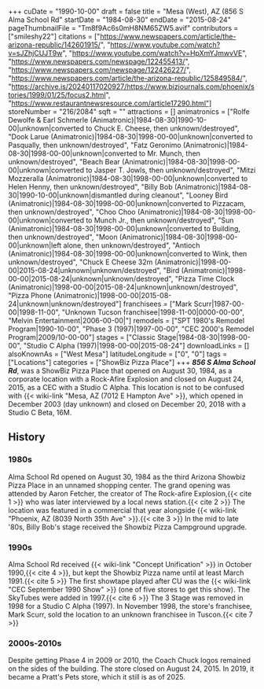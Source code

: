 +++
cuDate = "1990-10-00"
draft = false
title = "Mesa (West), AZ (856 S Alma School Rd"
startDate = "1984-08-30"
endDate = "2015-08-24"
pageThumbnailFile = "Tm8f9Ac6s0mH8NM65ZW5.avif"
contributors = ["smileshy22"]
citations = ["https://www.newspapers.com/article/the-arizona-republic/142601915/", "https://www.youtube.com/watch?v=sJZhjCUJT9w", "https://www.youtube.com/watch?v=HpXmYJmwvVE", "https://www.newspapers.com/newspage/122455413/", "https://www.newspapers.com/newspage/122426227/", "https://www.newspapers.com/article/the-arizona-republic/125849584/", "https://archive.is/20240117020927/https://www.bizjournals.com/phoenix/stories/1999/01/25/focus2.html", "https://www.restaurantnewsresource.com/article17290.html"]
storeNumber = "216/2084"
sqft = ""
attractions = []
animatronics = ["Rolfe Dewolfe & Earl Schmerle (Animatronic)|1984-08-30|1990-10-00|unknown|converted to Chuck E. Cheese, then unknown/destroyed", "Dook Larue (Animatronic)|1984-08-30|1998-00-00|unknown|converted to Pasqually, then unknown/destroyed", "Fatz Geronimo (Animatronic)|1984-08-30|1998-00-00|unknown|converted to Mr. Munch, then unknown/destroyed", "Beach Bear (Animatronic)|1984-08-30|1998-00-00|unknown|converted to Jasper T. Jowls, then unknown/destroyed", "Mitzi Mozzeralla (Animatronic)|1984-08-30|1998-00-00|unknown|converted to Helen Henny, then unknown/destroyed", "Billy Bob (Animatronic)|1984-08-30|1990-10-00|unknown|dismantled during cleanout", "Looney Bird (Animatronic)|1984-08-30|1998-00-00|unknown|converted to Pizzacam, then unknown/destroyed", "Choo Choo (Animatronic)|1984-08-30|1998-00-00|unknown|converted to Munch Jr., then unknown/destroyed", "Sun (Animatronic)|1984-08-30|1998-00-00|unknown|converted to Building, then unknown/destroyed", "Moon (Animatronic)|1984-08-30|1998-00-00|unknown|left alone, then unknown/destroyed", "Antioch (Animatronic)|1984-08-30|1998-00-00|unknown|converted to Wink, then unknown/destroyed", "Chuck E Cheese 32m (Animatronic)|1998-00-00|2015-08-24|unknown|unknown/destroyed", "Bird (Animatronic)|1998-00-00|2015-08-24|unknown|unknown/destroyed", "Pizza Time Clock (Animatronic)|1998-00-00|2015-08-24|unknown|unknown/destroyed", "Pizza Phone (Animatronic)|1998-00-00|2015-08-24|unknown|unknown/destroyed"]
franchisees = ["Mark Scurr|1987-00-00|1998-11-00", "Unknown Tucson franchisee|1998-11-00|0000-00-00", "Melvin Entertainment|2006-00-00|"]
remodels = ["SPT 1980's Remodel Program|1990-10-00", "Phase 3 (1997)|1997-00-00", "CEC 2000's Remodel Program|2009/10-00-00"]
stages = ["Classic Stage|1984-08-30|1998-00-00", "Studio C Alpha (1997)|1998-00-00|2015-08-24"]
downloadLinks = []
alsoKnownAs = ["West Mesa"]
latitudeLongitude = ["0", "0"]
tags = ["Locations"]
categories = ["ShowBiz Pizza Place"]
+++
***856 S Alma School Rd***, was a ShowBiz Pizza Place that opened on August 30, 1984, as a corporate location with a Rock-Afire Explosion and closed on August 24, 2015, as a CEC with a Studio C Alpha. This location is not to be confused with {{< wiki-link "Mesa, AZ (7012 E Hampton Ave" >}}, which opened in December 2003 (day unknown) and closed on December 20, 2018 with a Studio C Beta, 16M.

## History

### 1980s

Alma School Rd opened on August 30, 1984 as the third Arizona Showbiz Pizza Place in an unnamed shopping center. The grand opening was attended by Aaron Fetcher, the creator of The Rock-afire Explosion,{{< cite 1 >}} who was later interviewed by a local news station.{{< cite 2 >}} The location was featured in a commercial that year alongside {{< wiki-link "Phoenix, AZ (8039 North 35th Ave" >}}.{{< cite 3 >}} In the mid to late '80s, Billy Bob's stage received the Showbiz Pizza Campground upgrade.

### 1990s

Alma School Rd received {{< wiki-link "Concept Unification" >}} in October 1990,{{< cite 4 >}}, but kept the Showbiz Pizza name until at least March 1991.{{< cite 5 >}} The first showtape played after CU was the {{< wiki-link "CEC September 1990 Show" >}} (one of five stores to get this show). The SkyTubes were added in 1997.{{< cite 6 >}} The 3 Stage was removed in 1998 for a Studio C Alpha (1997). In November 1998, the store's franchisee, Mark Scurr, sold the location to an unknown franchisee in Tuscon.{{< cite 7 >}}

### 2000s-2010s

Despite getting Phase 4 in 2009 or 2010, the Coach Chuck logos remained on the sides of the building. The store closed on August 24, 2015. In 2019, it became a Pratt's Pets store, which it still is as of 2025.
